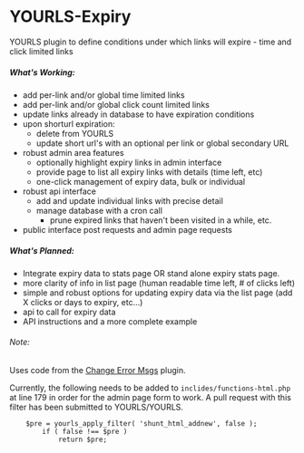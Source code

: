 # YOURLS-Expiry
YOURLS plugin to define conditions under which links will expire - time and click limited links

##### What's Working:
-  add per-link and/or global time limited links
-  add per-link and/or global click count limited links
-  update links already in database to have expiration conditions
-  upon shorturl expiration:
    - delete from YOURLS 
    - update short url's with an optional per link or global secondary URL
-  robust admin area features
   - optionally highlight expiry links in admin interface
   - provide page to list all expiry links with details (time left, etc)
   - one-click management of expiry data, bulk or individual
-  robust api interface
   - add and update individual links with precise detail
   - manage database with a cron call
      - prune expired links that haven't been visited in a while, etc.
- public interface post requests and admin page requests

##### What's Planned:
-  Integrate expiry data to stats page OR stand alone expiry stats page.
-  more clarity of info in list page (human readable time left, # of clicks left)
-  simple and robust options for updating expiry data via the list page (add X clicks or days to expiry, etc...)
-  api to call for expiry data
-  API instructions and a more complete example

###### Note: 
 Uses code from the [Change Error Msgs](https://github.com/adigitalife/yourls-change-error-messages) plugin.

 Currently, the following needs to be added to `inclides/functions-html.php` at line 179 in order for the admin page form to work. A pull request with this filter has been submitted to YOURLS/YOURLS.
```
	$pre = yourls_apply_filter( 'shunt_html_addnew', false );
		if ( false !== $pre )
			return $pre;
```
